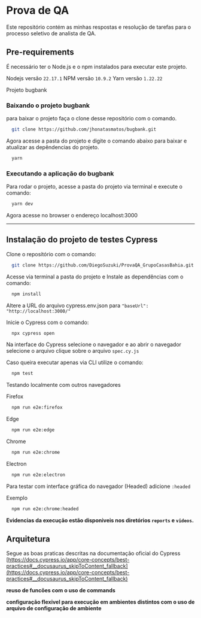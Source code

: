# Prova de QA
Este repositório contém as minhas respostas e resolução de tarefas para o processo seletivo de analista de QA.

## Pre-requirements

É necessário ter o Node.js e o npm instalados para executar este projeto.

Nodejs versão `22.17.1` 
NPM versão `10.9.2`
Yarn versão `1.22.22`

Projeto bugbank

### Baixando o projeto bugbank

para baixar o projeto faça o clone desse repositório com o comando.

```bash
  git clone https://github.com/jhonatasmatos/bugbank.git
```

Agora acesse a pasta do projeto e digite o comando abaixo para baixar e atualizar as depêndencias do projeto.

```bash
  yarn
```

### Executando a aplicação do bugbank

Para rodar o projeto, acesse a pasta do projeto via terminal e execute o comando:

```bash
  yarn dev
```

Agora acesse no browser o endereço localhost:3000

---

## Instalação do projeto de testes Cypress

Clone o reposítório com o comando:
```bash
  git clone https://github.com/DiegoSuzuki/ProvaQA_GrupoCasasBahia.git
```
Acesse via terminal a pasta do projeto e Instale as dependências com o comando:

```bash
  npm install
```
Altere a URL do arquivo cypress.env.json para `"baseUrl": "http://localhost:3000/"`

Inicie o Cypress com o comando:

```bash
  npx cypress open
```
Na interface do Cypress selecione o navegador e ao abrir o navegador selecione o arquivo clique sobre o arquivo `spec.cy.js`

Caso queira executar apenas via CLI utilize o comando:

```bash
  npm test
```

Testando localmente com outros navegadores

Firefox
```bash
  npm run e2e:firefox
```
Edge
```bash
  npm run e2e:edge
```
Chrome
```bash
  npm run e2e:chrome
```
Electron
```bash
  npm run e2e:electron
```

Para testar com interface gráfica do navegador (Headed) adicione `:headed`

Exemplo
```bash
  npm run e2e:chrome:headed
```
**Evidencias da execução estão disponiveis nos diretórios `reports` e `videos`.**

## Arquitetura

Segue as boas praticas descritas na documentação oficial do Cypress [https://docs.cypress.io/app/core-concepts/best-practices#__docusaurus_skipToContent_fallback](https://docs.cypress.io/app/core-concepts/best-practices#__docusaurus_skipToContent_fallback)

**reuso de funcões com o uso de commands**

**configuração flexivel para execução em ambientes distintos com o uso de arquivo de configuração de ambiente**
